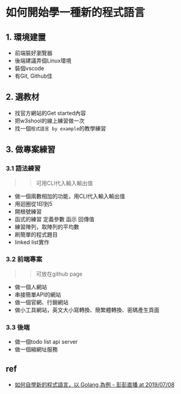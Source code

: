 # 如何開始學一種新的程式語言

## 1. 環境建置
* 前端裝好瀏覽器
* 後端建議弄個Linux環境
* 裝個vscode
* 有Git, Github佳

## 2. 選教材
* 找官方網站的Get started內容
* 把w3shool的線上練習做一次
* 找一個`程式語言 by example`的教學練習

## 3. 做專案練習
### 3.1 語法練習
>> 可用CLI代入輸入輸出值
* 做一個兩數相加的功能，用CLI代入輸入輸出值
* 用迴圈從1印到5
* 開根號練習
* 函式的練習 定義參數 函示 回傳值
* 練習陣列，取陣列的平均數
* 刷簡單的程式題目
* linked list實作

### 3.2 前端專案
>> 可放在github page
* 做一個人網站
* 串接簡單API的網站
* 做一個官網、行銷網站
* 做小工具網站，英文大小寫轉換、簡繁體轉換、密碼產生頁面

### 3.3 後端
* 做一個todo list api server
* 做一個縮網址服務

## ref
* [如何自學新的程式語言，以 Golang 為例 - 彭彭直播 at 2019/07/08](https://www.youtube.com/watch?v=jZhcpzhjix8)